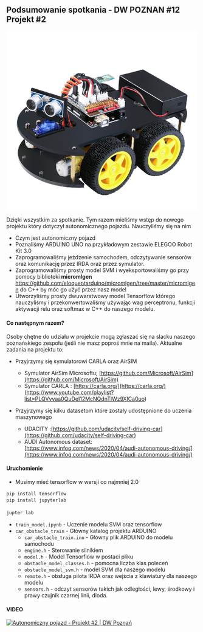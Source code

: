 

## Podsumowanie spotkania - DW POZNAN #12 Projekt #2

![./assets/elegoo.png](./assets/elegoo.png)

Dzięki wszystkim za spotkanie.  Tym razem mieliśmy wstęp do nowego projektu który dotyczył autonomicznego pojazdu. Nauczyliśmy się na nim

* Czym jest autonomiczny pojazd
* Poznaliśmy ARDUINO UNO na przykładowym zestawie ELEGOO Robot Kit 3.0
* Zaprogramowaliśmy jeżdzenie samochodem, odczytywanie sensorów oraz komunikację przez IRDA oraz przez symulator.
* Zaprogramowaliśmy prosty model SVM i wyeksportowaliśmy go przy pomocy biblioteki **micromlgen** https://github.com/eloquentarduino/micromlgen/tree/master/micromlgen do C++ by móc go użyć przez nasz model
* Utworzyliśmy prosty dwuwarstwowy model Tensorflow którego nauczyliśmy i przekonwertowaliśmy używając wag perceptronu, funkcji aktywacji relu oraz softmax w C++ do naszego modelu.

#### Co następnym razem?

Osoby chętne do udziału w projekcie mogą zgłaszać się na slacku naszego poznańskiego zespołu (jeśli nie masz poproś mnie na maila). Aktualne zadania na projektu to:

* Przyjrzymy się symulatorowi CARLA oraz AirSIM
  * Symulator AirSim Microsoftu; [https://github.com/Microsoft/AirSim](https://github.com/Microsoft/AirSim)
  * Symulator CARLA : [https://carla.org/](https://carla.org/) (https://www.youtube.com/playlist?list=PLQVvvaa0QuDeI12McNQdnTlWz9XlCa0uo)
* Przyjrzymy się kilku datasetom które zostały udostępnione do uczenia maszynowego

  * UDACITY :[https://github.com/udacity/self-driving-car](https://github.com/udacity/self-driving-car)
  * AUDI Autonomous dataset: [https://www.infoq.com/news/2020/04/audi-autonomous-driving/](https://www.infoq.com/news/2020/04/audi-autonomous-driving/)

#### Uruchomienie

* Musimy mieć tensorflow w wersji co najmniej 2.0

```python
pip install tensorflow
pip install jupyterlab

jupter lab
```

* `train_model.ipynb` - Uczenie modelu SVM oraz tensorflow
* `car_obstacle_train` - Główny katalog projektu ARDUINO
  * `car_obstacle_train.ino` - Główny plik ARDUINO do modelu samochodu
  * `engine.h` - Sterowanie silnikiem
  * `model.h` - Model Tensorflow w postaci pliku
  * `obstacle_model_classes.h` - pomocna liczba klas poleceń
  * `obstacle_model_svm.h` - model SVM dla naszego modelu
  * `remote.h` - obsługa pilota IRDA oraz wejścia z klawiatury dla naszego modelu
  * `sensors.h` - odczyt sensorów takich jak odległości, lewy, środkowy i prawy czujnik czarnej linii, dioda.

#### VIDEO

[![Autonomiczny pojazd - Projekt #2 | DW Poznań](http://img.youtube.com/vi/KEqKid9rXoM/0.jpg)](https://youtu.be/KEqKid9rXoM?list=PLa8KbhSQZVUhFsfa2Por7p10Oo8LKoBmD)